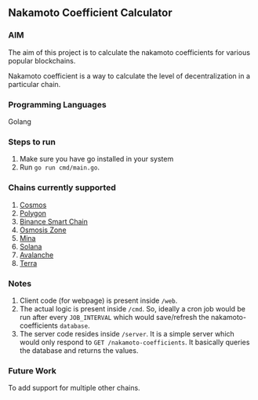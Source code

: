 ## Nakamoto Coefficient Calculator

### AIM

The aim of this project is to calculate the nakamoto coefficients for various popular blockchains.

Nakamoto coefficient is a way to calculate the level of decentralization in a particular chain.

### Programming Languages

Golang

### Steps to run

1. Make sure you have go installed in your system
2. Run `go run cmd/main.go`.

### Chains currently supported

1. [Cosmos](https://cosmos.network/)
2. [Polygon](https://polygon.technology/)
3. [Binance Smart Chain](https://www.binance.com)
4. [Osmosis Zone](https://osmosis.zone/)
5. [Mina](https://minaprotocol.com/)
6. [Solana](https://solana.com/)
7. [Avalanche](https://www.avax.network/)
8. [Terra](https://www.terra.money/)

### Notes
1. Client code (for webpage) is present inside `/web`.
2. The actual logic is present inside `/cmd`. So, ideally a cron job would be run after every `JOB_INTERVAL` which would save/refresh the nakamoto-coefficients `database`.
3. The server code resides inside `/server`. It is a simple server which would only respond to `GET /nakamoto-coefficients`. It basically queries the database and returns the values.

### Future Work

To add support for multiple other chains.
